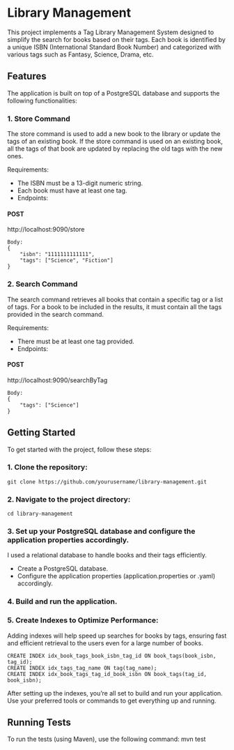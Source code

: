 # Library Management
This project implements a Tag Library Management System designed to simplify the search for books based on their tags. Each book is identified by a unique ISBN (International Standard Book Number) and categorized with various tags such as Fantasy, Science, Drama, etc.

## Features
The application is built on top of a PostgreSQL database and supports the following functionalities:

### 1. Store Command
The store command is used to add a new book to the library or update the tags of an existing book. If the store command is used on an existing book, all the tags of that book are updated by replacing the old tags with the new ones.

Requirements:
  - The ISBN must be a 13-digit numeric string.
  - Each book must have at least one tag.
  - Endpoints:
#### POST 
http://localhost:9090/store
  
    Body:
    {
        "isbn": "1111111111111",
        "tags": ["Science", "Fiction"]
    }
    
### 2. Search Command
The search command retrieves all books that contain a specific tag or a list of tags. For a book to be included in the results, it must contain all the tags provided in the search command.

Requirements:
  - There must be at least one tag provided.
  - Endpoints:

#### POST 
http://localhost:9090/searchByTag
    
    Body:
    {
        "tags": ["Science"]
    }

## Getting Started
To get started with the project, follow these steps:
### 1. Clone the repository: 
    git clone https://github.com/yourusername/library-management.git
### 2. Navigate to the project directory: 
    cd library-management
### 3. Set up your PostgreSQL database and configure the application properties accordingly.
I used a relational database to handle books and their tags efficiently. 
- Create a PostgreSQL database.
- Configure the application properties (application.properties or .yaml) accordingly.
### 4. Build and run the application.

### 5. Create Indexes to Optimize Performance:
Adding indexes will help speed up searches for books by tags, ensuring fast and efficient retrieval to the users even for a large number of books. 

    CREATE INDEX idx_book_tags_book_isbn_tag_id ON book_tags(book_isbn, tag_id);
    CREATE INDEX idx_tags_tag_name ON tag(tag_name);
    CREATE INDEX idx_book_tags_tag_id_book_isbn ON book_tags(tag_id, book_isbn);

After setting up the indexes, you’re all set to build and run your application. Use your preferred tools or commands to get everything up and running.


## Running Tests
To run the tests (using Maven), use the following command: 
    mvn test 
